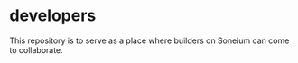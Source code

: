 # developers
This repository is to serve as a place where builders on Soneium can come to collaborate.
